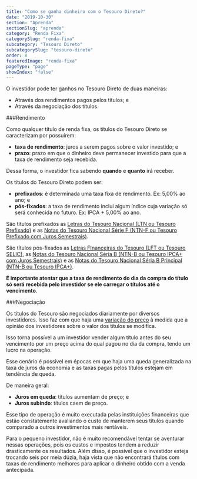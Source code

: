 ```yaml
---
title: "Como se ganha dinheiro com o Tesouro Direto?"
date: "2019-10-30"
section: "Aprenda"
sectionSlug: "aprenda"
category: "Renda Fixa"
categorySlug: "renda-fixa"
subcategory: "Tesouro Direto"
subcategorySlug: "tesouro-direto"
order: 8
featuredImage: "renda-fixa"
pageType: "page"
showIndex: "false"
---
```


O investidor pode ter ganhos no Tesouro Direto de duas maneiras:

- Através dos rendimentos pagos pelos títulos; e
- Através da negociação dos títulos.

###Rendimento

Como qualquer título de renda fixa, os títulos do Tesouro Direto se caracterizam por possuírem:

- **taxa de rendimento**: juros a serem pagos sobre o valor investido; e
- **prazo**: prazo em que o dinheiro deve permanecer investido para que a taxa de rendimento seja recebida.

Dessa forma, o investidor fica sabendo **quando** e **quanto** irá receber.

Os títulos do Tesouro Direto podem ser:

- **prefixados**: é determinada uma taxa fixa de rendimento. Ex: 5,00% ao ano; e
- **pós-fixados**: a taxa de rendimento inclui algum índice cuja variação só será conhecida no futuro. Ex: IPCA + 5,00% ao ano.

São títulos prefixados as [Letras do Tesouro Nacional (LTN ou Tesouro Prefixado)](/renda-fixa/tesouro-direto/tesouro-prefixado) e as [Notas do Tesouro Nacional Série F (NTN-F ou Tesouro Prefixado com Juros Semestrais)](/renda-fixa/tesouro-direto/tesouro-prefixado-com-juros-semestrais).

São títulos pós-fixados as [Letras FInanceiras do Tesouro (LFT ou Tesouro SELIC)](/renda-fixa/tesouro-direto/tesouro-selic), as [Notas do Tesouro Nacional Séria B (NTN-B ou Tesouro IPCA+ com Juros Semestrais)](/renda-fixa/tesouro-direto/tesouro-ipca-com-juros-semestrais) e as [Notas do Tesouro Nacional Séria B Principal (NTN-B ou Tesouro IPCA+)](/renda-fixa/tesouro-direto/tesouro-ipca).

**É importante atentar que a taxa de rendimento do dia da compra do título só será recebida pelo investidor se ele carregar o títulos até o vencimento**.

###Negociação

Os títulos do Tesouro são negociados diariamente por diversos investidores. Isso faz com que haja uma [variação do preço](/renda-fixa/generalidades/preco-de-ativo-de-renda-fixa) à medida que a opinião dos investidores sobre o valor dos títulos se modifica.

Isso torna possível a um investidor vender algum título antes do seu vencimento por um preço acima do qual pagou no dia da compra, tendo um lucro na operação.

Esse cenário é possível em épocas em que haja uma queda generalizada na taxa de juros da economia e as taxas pagas pelos títulos estejam em tendência de queda.

De maneira geral:

- **Juros em queda**: títulos aumentam de preço; e
- **Juros subindo**: títulos caem de preço.

Esse tipo de operação é muito executada pelas instituições financeiras que estão constatemente avaliando o custo de manterem seus títulos quando comparado a outros investimentos mais rentáveis.

Para o pequeno investidor, não é muito recomendável tentar se aventurar nessas operações, pois os custos e impostos tendem a reduzir drasticamente os resultados. Além disso, é possível que o investidor esteja trocando seis por meia dúzia, haja vista que não encontrará títulos com taxas de rendimento melhores para aplicar o dinheiro obtido com a venda antecipada.